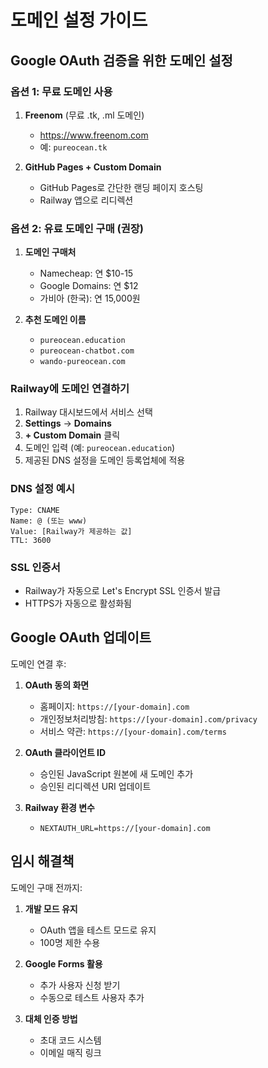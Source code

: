 # 도메인 설정 가이드

## Google OAuth 검증을 위한 도메인 설정

### 옵션 1: 무료 도메인 사용

1. **Freenom** (무료 .tk, .ml 도메인)
   - https://www.freenom.com
   - 예: `pureocean.tk`

2. **GitHub Pages + Custom Domain**
   - GitHub Pages로 간단한 랜딩 페이지 호스팅
   - Railway 앱으로 리디렉션

### 옵션 2: 유료 도메인 구매 (권장)

1. **도메인 구매처**
   - Namecheap: 연 $10-15
   - Google Domains: 연 $12
   - 가비아 (한국): 연 15,000원

2. **추천 도메인 이름**
   - `pureocean.education`
   - `pureocean-chatbot.com`
   - `wando-pureocean.com`

### Railway에 도메인 연결하기

1. Railway 대시보드에서 서비스 선택
2. **Settings** → **Domains**
3. **+ Custom Domain** 클릭
4. 도메인 입력 (예: `pureocean.education`)
5. 제공된 DNS 설정을 도메인 등록업체에 적용

### DNS 설정 예시

```
Type: CNAME
Name: @ (또는 www)
Value: [Railway가 제공하는 값]
TTL: 3600
```

### SSL 인증서

- Railway가 자동으로 Let's Encrypt SSL 인증서 발급
- HTTPS가 자동으로 활성화됨

## Google OAuth 업데이트

도메인 연결 후:

1. **OAuth 동의 화면**
   - 홈페이지: `https://[your-domain].com`
   - 개인정보처리방침: `https://[your-domain].com/privacy`
   - 서비스 약관: `https://[your-domain].com/terms`

2. **OAuth 클라이언트 ID**
   - 승인된 JavaScript 원본에 새 도메인 추가
   - 승인된 리디렉션 URI 업데이트

3. **Railway 환경 변수**
   - `NEXTAUTH_URL=https://[your-domain].com`

## 임시 해결책

도메인 구매 전까지:

1. **개발 모드 유지**
   - OAuth 앱을 테스트 모드로 유지
   - 100명 제한 수용

2. **Google Forms 활용**
   - 추가 사용자 신청 받기
   - 수동으로 테스트 사용자 추가

3. **대체 인증 방법**
   - 초대 코드 시스템
   - 이메일 매직 링크